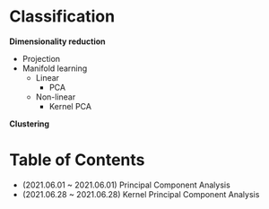 # Classification
**Dimensionality reduction**

- Projection
- Manifold learning
  - Linear
    - PCA
  - Non-linear
    - Kernel PCA

**Clustering**



# Table of Contents
- (2021.06.01 ~ 2021.06.01) Principal Component Analysis
- (2021.06.28 ~ 2021.06.28) Kernel Principal Component Analysis
